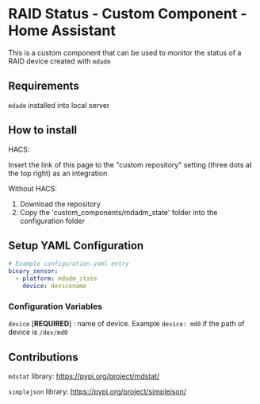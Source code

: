 # RAID Status - Custom Component - Home Assistant

This is a custom component that can be used to monitor the status of a RAID device created with `mdadm`

 ## Requirements

`mdadm` installed into local server

## How to install

HACS:

Insert the link of this page to the "custom repository" setting (three dots at the top right) as an integration

Without HACS: 

1. Download the repository
2. Copy the 'custom_components/mdadm_state' folder into the configuration folder

## Setup YAML Configuration

```yaml
# Example configuration.yaml entry
binary_sensor:
  - platform: mdadm_state
    device: devicename
```

### Configuration Variables

`device` [**REQUIRED**] : name of device. Example `device: md0` if the path of device is `/dev/md0`

## Contributions

`mdstat` library: https://pypi.org/project/mdstat/

`simplejson` library: https://pypi.org/project/simplejson/



